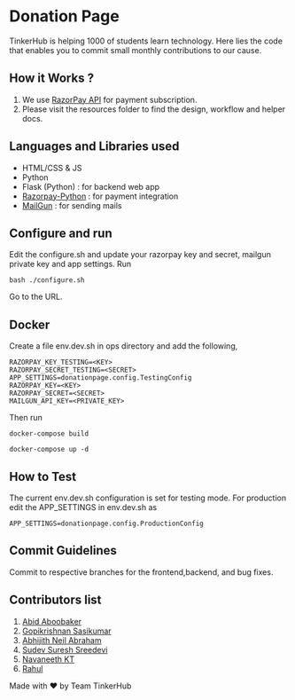 # Donation Page
TinkerHub is helping 1000 of students learn technology. Here lies the code that enables you to commit small monthly contributions to our cause.
## How it Works ?
1. We use [RazorPay API](https://razorpay.com/docs/api/subscriptions/) for payment subscription.
2. Please visit the resources folder to find the design, workflow and helper docs.
## Languages and Libraries used
* HTML/CSS & JS
* Python
* Flask (Python) : for backend web app
* [Razorpay-Python](https://github.com/razorpay/razorpay-python) : for payment integration
* [MailGun](https://documentation.mailgun.com/en/latest/quickstart-sending.html#how-to-start-sending-email) : for sending mails 
## Configure and run
Edit the configure.sh and update your razorpay key and secret, mailgun private key and app settings.
Run
```
bash ./configure.sh
```
Go to the URL.

## Docker
Create a file env.dev.sh in ops directory and add the following,
```
RAZORPAY_KEY_TESTING=<KEY>
RAZORPAY_SECRET_TESTING=<SECRET>
APP_SETTINGS=donationpage.config.TestingConfig
RAZORPAY_KEY=<KEY>
RAZORPAY_SECRET=<SECRET>
MAILGUN_API_KEY=<PRIVATE_KEY>
```
Then run 
```
docker-compose build
```
```
docker-compose up -d
```
## How to Test
The current env.dev.sh configuration is set for testing mode.
For production edit the APP_SETTINGS in env.dev.sh as
```
APP_SETTINGS=donationpage.config.ProductionConfig
```
## Commit Guidelines
Commit to respective branches for the frontend,backend, and bug fixes.
## Contributors list
1. [Abid Aboobaker](https://github.com/ekuttan)
2. [Gopikrishnan Sasikumar](https://github.com/gopikrishnansasikumar)
3. [Abhijith Neil Abraham](https://github.com/abhijithneilabraham)
4. [Sudev Suresh Sreedevi](https://github.com/GameGodS3)
5. [Navaneeth KT](https://github.com/Navan0)
6. [Rahul](https://github.com/monkeyscript)

Made with :heart: by Team TinkerHub
